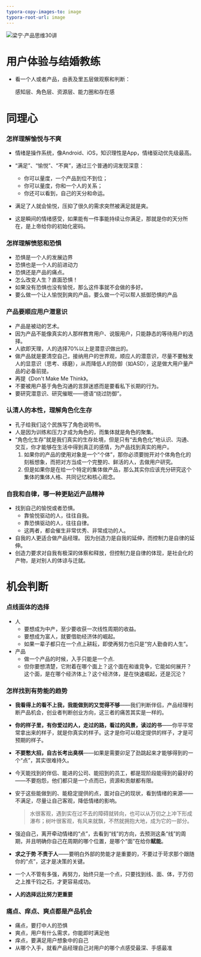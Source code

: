 ```yaml
---
typora-copy-images-to: image
typora-root-url: image
---
```


![梁宁·产品思维30讲](/梁宁·产品思维30讲.jpg)

# 用户体验与结婚教练

* 看一个人或者产品，由表及里五层做观察和判断：

  感知层、角色层、资源层、能力圈和存在感

# 同理心

### 怎样理解愉悦与不爽

* 情绪是操作系统，像Android、iOS，知识理性是App，情绪驱动优先级最高。
* “满足”、“愉悦”、“不爽”，通过三个普通的词发现深意：
  * 你可以量度，一个产品到位不到位；
  * 你可以量度，你和一个人的关系；
  * 你还可以看到，自己的天分和命运。


* 满足了人就会愉悦，压抑了很久的需求突然被满足就是爽。
* 这是瞬间的情绪感受，如果能有一件事能持续让你满足，那就是你的天分所在，是上帝给你的初始化密码。


### 怎样理解愤怒和恐惧

* 恐惧是一个人的发展边界
* 恐惧也是一个人的前进动力
* 恐惧还是产品的痛点。
* 怎么改变人生？直面恐惧！
* 如果没有恐惧也没有愉悦，那么这件事就不会做的多好。
* 要么做一个让人愉悦到爽的产品，要么做一个可以帮人抵御恐惧的产品


### 产品要顺应用户潜意识

* 产品是被动的艺术。
* 因为产品不能像真实的人那样教育用户、说服用户，只能静态的等待用户的选择。
* 人欲即天理，人的选择70%以上是潜意识做出的。
* 做产品就是要清空自己，接纳用户的世界观，顺应人的潜意识，尽量不要触发人的显意识（思考、琢磨），从而降低人的防御（如ASD），这是做大用户量产品的必备前提。
* 再提《Don't Make Me Think》。
* 不要被用户基于角色沟通的言辞迷惑而是要看私下长期的行为。
* 要研究潜意识、研究催眠——德语“绕过防御”。


### 认清人的本性，理解角色化生存

* 孔子给我们这个民族写了角色说明书。
* 人是因为训练和压力才成为角色的，而集体就是角色的聚集。
* “角色化生存”就是我们真实的生存处境，但是只有“去角色化”地认识、沟通、交互，你才能够在生活中得到真正的感情，为产品找到真实的用户。
  1. 如果你的产品的使用对象是一个“个体”，那你必须要抛开对个体角色化的刻板想象，而把对方当成一个完整的、鲜活的人，去做用户研究。
  2. 但是如果你是在给一个特定的集体做产品，那么其实你应该充分研究这个集体的集体人格、共同记忆和核心观念。


### 自我和自律，哪一种更贴近产品精神

* 找到自己的愉悦或者恐惧。
  - 靠愉悦驱动的人，往往自我。
  - 靠恐惧驱动的人，往往自律。
  - 这两者，都会催生非常优秀、非常成功的人。
* 自我的人更适合做产品经理。 因为创造力是自我的延伸，而控制力是自律的延伸。
* 创造力要求对自我有极深的体察和释放，但控制力是自律的体现，是社会化的产物，是对别人的体谅与迁就。


# 机会判断

### 点线面体的选择

* 人
  * 要想成为中产，至少要收获一次线性周期的收益。
  * 要想成为富人，就要借助经济体的崛起。
  * 如果一辈子都只在一个点上耕耘，即使再努力也只是“穷人勤奋的人生”。
* 产品
  * 做一个产品的时候，入手只能是一个点.
  * 但你要想清楚，它附着在哪个面上？这个面在和谁竞争，它能如何展开？这个面，是在哪个经济体上？这个经济体，是在快速崛起，还是沉沦？

### 怎样找到有势能的趋势

* **我看得上的看不上我，我能做到的又觉得不够**——我们判断伴侣，产品经理判断产品机会，创业者判断创业方向，这三者的痛苦其实是一样的。

* **你的样子里，有你爱过的人，走过的路，看过的风景，读过的书**——你平平常常拿出来的样子，就是你真实的样子。这才是你可以稳定提供的样子，才是可预期的样子。

* **不要憋大招，自古长考出臭棋**——如果是需要卯足了劲跳起来才能够得到的一个“点”，其实很难持久。

* 今天能找到的伴侣、能进的公司、能招到的员工，都是现阶段能得到的最好的——不要抱怨，他们都只是一个点而已，资源和贡献都有限。

* 安于这些能做到的、能稳定提供的点，面对自己的现状，看到情绪的来源——不满足，尽量让自己客观，降低情绪的影响。

  > 水很客观，遇到实在过不去的障碍就转向，也可以从万仞之上冲下形成瀑布；树叶很客观，有风来就飘，不然就拥抱大地，成为它的一部分。

* 强迫自己，离开牵动情绪的“点”，去看到“线”的方向，去预测这条“线”的周期，并且明确你自己在周期的哪个位置，是哪个“面”在给你**赋能**。

* **求之于势 不责于人**——要明白外部的势能才是重要的，不要过于苛求那个跟随你的“点”，这才是决策的关键。

* 一个人不管有多强，再努力，始终只是一个点，只要找到线、面、体，于万仞之上推千钧之石，才更容易成功。

* **人的选择远比努力更重要**


### 痛点、痒点、爽点都是产品机会

* 痛点，要打中人的恐惧
* 爽点，用户有什么需求，你能即时满足他
* 痒点，要满足用户想象中的自己
* 从哪个入手，就看产品经理自己对用户的哪个点感受最深、手感最准

### 